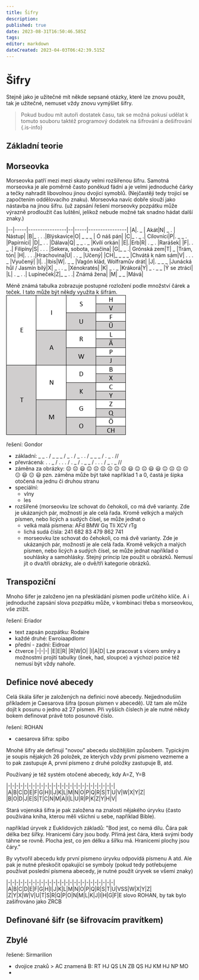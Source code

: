 ```yaml
---
title: Šifry
description: 
published: true
date: 2023-08-31T16:50:46.585Z
tags: 
editor: markdown
dateCreated: 2023-04-03T06:42:39.515Z
---
```


# Šifry

Stejně jako je užitečné mít někde sepsané otázky, které lze znovu použít, tak je užitečné, nemuset vždy znovu vymýšlet šifry. 

> Pokud budou mít autoři dostatek času, tak se možná pokusí udělat k tomuto souboru taktéž programový dodatek na šifrování a dešifrování
{.is-info}

## Základní teorie


## Morseovka
Morseovka patří mezi mezi skauty velmi rozšířenou šifru. Samotná morseovka je ale poměrně často poněkud fádní a je velmi jednoduché čárky a tečky nahradit libovolnou jinou dvojicí symoblů. (Nejčastěji tedy trojicí se započtením oddělovacího znaku). Morseovka navíc dobře slouží jako nástavba na jinou šifru. (už zapsání řešení morseovky pozpátku může výrazně prodloužit čas luštění, jelikož nebude možné tak snadno hádat další znaky.)

|--|-----|----------------|--|-----|----------------|
|A|. _ | Akát|N| _ . | Nástup|
|B|_ . . .|Blýskavice|O| _ _ _ | Ó náš pán|
|C|_ . _ .| Cílovníci|P|. _ _ . |Papírnící|
|D|_ . . |Dálava|Q| _ _ . _ |Kvílí orkán|
|E|.|Erb|R| . _ . |Rarášek|
|F|. . _ .| Filipíny|S| . . . |Sekera, sobota, svačina|
|G|_ _ .| Grónská zem|T| _ |Trám, tón|
|H|. . . .|Hrachovina|U| . . _ |Učený|
|CH|_ _ _ _ |Chvátá k nám sám|V| . . . _ |Vyučený|
|I|. .|Ibis|W|. _ _ |Vagón klád, Wolframův drát|
|J|. _ _ _ |Junácká hůl / Jasmín bílý|X| _ . . _ |Xénokratés|
|K| _ . _ |Krákorá|Y| _ . _ _ |Ý se ztrácí|
|L| . _ . .| Lupíneček|Z|_ _ . .| Známá žena|
|M| _ _ |Mává|


Méně známá tabulka zobrazuje postupné rozložení podle množství čárek a teček. I tato může být někdy využita k šifrám.
![morse-tabulka.png](/obrazky/morse-tabulka.png)

řešení: Gondor
- základní: _ _ . / _ _ _ / _ . / _ . . / _ _ _ / . _ . //
- převrácená: . . _ / . . . / . _ / . _ _ / . . . / _ . _ //
- záměna za obrázky: :frowning_face: :frowning_face: :smiley: :neutral_face:  :frowning_face: :frowning_face: :frowning_face: :neutral_face: :frowning_face: :smiley: :neutral_face: :frowning_face: :smiley: :smiley: :neutral_face: :frowning_face: :frowning_face: :frowning_face: :neutral_face: :smiley:  :neutral_face: :smiley: 
pzn. záměna může být také například 1 a 0, častá je šipka otočená na jednu či druhou stranu
- speciální:
	 - vlny
	 - les
- rozšířené (morseovku lze schovat do čehokoli, co má dvě varianty. Zde je ukázaných pár, možností je ale celá řada. Kromě velkých a malých písmen, nebo licých a sudých čísel, se může jednat o 
	- velká malá písmena: AFd BMW Gq Tli XCV rTg
  - lichá sudá čísla: 241 682 83 479 862 741
  - morseovku lze schovat do čehokoli, co má dvě varianty. Zde je ukázaných pár, možností je ale celá řada. Kromě velkých a malých písmen, nebo licých a sudých čísel, se může jednat například o souhlásky a samohlásky. Stejný princip lze použít u obrázků. Nemusí jít o dva/tři obrázky, ale o dvě/tři kategorie obrázků.
  
## Transpoziční
Mnoho šifer je založeno jen na přeskládání písmen podle určitého klíče. A i jednoduché zapsání slova pozpátku může, v kombinaci třeba s morseovkou, vše ztížit.


řešení: Eriador
- text zapsán pozpátku: Rodaire
- každé druhé: Ewroiaapdlomr
- přední - zadní: Eidroar
- čtverce
|-|-|-|
|E|E|R|
|R|W|O|
|I|A|D|
Lze pracovat s vícero směry a možnostmi projití tabulky (šnek, had, sloupce) a výchozí pozice též nemusí být vždy nahoře. 


## Definice nové abecedy
Celá škála šifer je založených na definici nové abecedy. Nejjednoduším příkladem je Caesarova šifra (posun písmen v abecedě). Už tam ale může dojít k posunu o jedno až 27 písmen. Při vyšších číslech je ale nutné někdy bokem definovat právě toto posunové číslo.

řešení: ROHAN
- caesarova šifra: spibo

Mnohé šifry ale definují "novou" abecedu složitějším způsobem. Typickým je soupis nějakých 26 položek, ze kterých vždy první písmeno vezmeme a to pak zastupuje A, první písmeno z druhé položky zastupuje B, atd. 

Používaný je též systém otočené abecedy, kdy A=Z, Y=B

|-|-|-|-|-|-|-|-|-|-|-|-|-|-|-|-|-|-|-|-|-|-|-|-|-|-|
|A|B|C|D|E|F|G|H|I|J|K|L|M|N|O|P|Q|R|S|T|U|V|W|X|Y|Z|
|B|O|D|J|E|S|T|C|N|M|A|I|L|U|R|P|K|Z|Y|H|V|


Stará vojenská šifra je pak založena na znalosti nějakého úryvku (často používána kniha, kterou měli všichni u sebe, například Bible). 

například úryvek z Euklidových základů:
"Bod jest, co nemá dílu. Čára pak délka bez šířky. Hranicemi čáry jsou body. Přímá jest čára, která svými body táhne se rovně. Plocha jest, co jen délku a šířku má. Hranicemi plochy jsou čáry."

By vytvořil abecedu kdy první písmeno úryvku odpovídá písmenu A atd. Ale pak je nutné přeskočit opakující se symboly (pokud tedy potřebujeme používat poslední písmena abecedy, je nutné použít úryvek se všemi znaky)

|-|-|-|-|-|-|-|-|-|-|-|-|-|-|-|-|-|-|-|-|-|-|-|-|-|-|
|A|B|C|D|E|F|G|H|I|J|K|L|M|N|O|P|Q|R|S|T|U|VSS|W|X|Y|Z|
|Z|Y|X|W|V|U|T|S|R|Q|P|O|N|M|L|K|J|I|H|G|F|E
slovo ROHAN, by tak bylo zašifrováno jako ZRCB




## Definované šifr (se šifrovacím pravítkem)

## Zbylé

řešené: Sirmarilion
- dvojice znaků > AC znamená B: RT HJ QS LN ZB QS HJ KM HJ NP MO
- 


  





